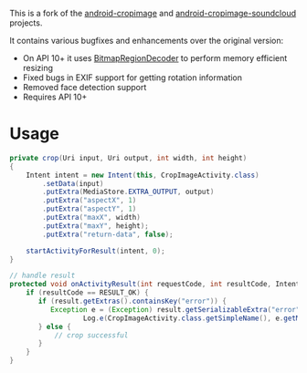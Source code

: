 This is a fork of the [android-cropimage][] and [android-cropimage-soundcloud][] projects.

It contains various bugfixes and enhancements over the original version:

 * On API 10+ it uses [BitmapRegionDecoder][] to perform memory efficient resizing
 * Fixed bugs in EXIF support for getting rotation information
 * Removed face detection support
 * Requires API 10+

 # Usage

```java
private crop(Uri input, Uri output, int width, int height)
{
    Intent intent = new Intent(this, CropImageActivity.class)
        .setData(input)
        .putExtra(MediaStore.EXTRA_OUTPUT, output)
        .putExtra("aspectX", 1)
        .putExtra("aspectY", 1)
        .putExtra("maxX", width)
        .putExtra("maxY", height);
        .putExtra("return-data", false);

    startActivityForResult(intent, 0);
}

// handle result
protected void onActivityResult(int requestCode, int resultCode, Intent result) {
    if (resultCode == RESULT_OK) {
       if (result.getExtras().containsKey("error")) {
          Exception e = (Exception) result.getSerializableExtra("error");
 			      Log.e(CropImageActivity.class.getSimpleName(), e.getMessage(), e);
       } else {
           // crop successful
       }
    }
}
```

[android-cropimage]: https://github.com/lvillani/android-cropimage
[android-cropimage-soundcloud]: https://github.com/soundcloud/android-cropimage
[BitmapRegionDecoder]: http://developer.android.com/reference/android/graphics/BitmapRegionDecoder.html
